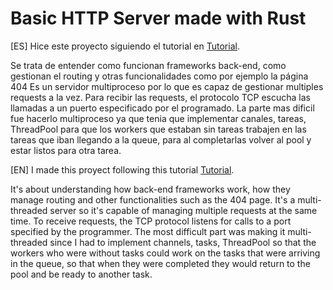 # Basic HTTP Server made with Rust

[ES]
Hice este proyecto siguiendo el tutorial en [Tutorial](https://doc.rust-lang.org/book/ch20-00-final-project-a-web-server.html).

Se trata de entender como funcionan frameworks back-end, como gestionan el routing y otras funcionalidades como por ejemplo la página 404
Es un servidor multiproceso por lo que es capaz de gestionar multiples requests a la vez. Para recibir las requests, el protocolo TCP escucha las llamadas a un puerto especificado por el programado. La parte mas dificil fue hacerlo multiproceso ya que tenia que implementar canales, tareas, ThreadPool para que los workers que estaban sin tareas trabajen en las tareas que iban llegando a la queue, para al completarlas volver al pool y estar listos para otra tarea. 

[EN]
I made this proyect following this tutorial [Tutorial](https://doc.rust-lang.org/book/ch20-00-final-project-a-web-server.html).

It's about understanding how back-end frameworks work, how they manage routing and other functionalities such as the 404 page.
It's a multi-threaded server so it's capable of managing multiple requests at the same time. To receive requests, the TCP protocol listens for calls to a port specified by the programmer. The most difficult part was making it multi-threaded since I had to implement channels, tasks, ThreadPool so that the workers who were without tasks could work on the tasks that were arriving in the queue, so that when they were completed they would return to the pool and be ready to another task.